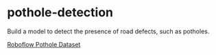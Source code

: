 # pothole-detection

Build a model to detect the presence of road defects, such as potholes.

[Roboflow Pothole Dataset](https://universe.roboflow.com/brad-dwyer/pothole-voxrl/model/1)